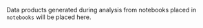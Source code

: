 Data products generated during analysis from notebooks placed in ```notebooks``` will be placed here.
